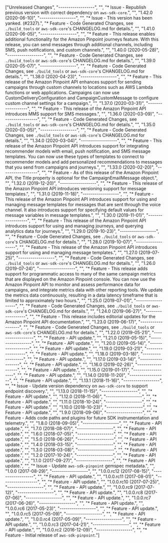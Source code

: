 ["Unreleased Changes", "------------------", "", "* Issue - Republish previous version with correct dependency on `aws-sdk-core`.", "", "1.42.0 (2020-06-10)", "------------------", "", "* Issue - This version has been yanked. (#2327).", "* Feature - Code Generated Changes, see `./build_tools` or `aws-sdk-core`'s CHANGELOG.md for details.", "", "1.41.0 (2020-06-05)", "------------------", "", "* Feature - This release enables additional functionality for the Amazon Pinpoint journeys feature. With this release, you can send messages through additional channels, including SMS, push notifications, and custom channels.", "", "1.40.0 (2020-05-28)", "------------------", "", "* Feature - Code Generated Changes, see `./build_tools` or `aws-sdk-core`'s CHANGELOG.md for details.", "", "1.39.0 (2020-05-07)", "------------------", "", "* Feature - Code Generated Changes, see `./build_tools` or `aws-sdk-core`'s CHANGELOG.md for details.", "", "1.38.0 (2020-04-23)", "------------------", "", "* Feature - This release of the Amazon Pinpoint API enhances support for sending campaigns through custom channels to locations such as AWS Lambda functions or web applications. Campaigns can now use CustomDeliveryConfiguration and CampaignCustomMessage to configure custom channel settings for a campaign.", "", "1.37.0 (2020-03-31)", "------------------", "", "* Feature - This release of the Amazon Pinpoint API introduces MMS support for SMS messages.", "", "1.36.0 (2020-03-09)", "------------------", "", "* Feature - Code Generated Changes, see `./build_tools` or `aws-sdk-core`'s CHANGELOG.md for details.", "", "1.35.0 (2020-03-05)", "------------------", "", "* Feature - Code Generated Changes, see `./build_tools` or `aws-sdk-core`'s CHANGELOG.md for details.", "", "1.34.0 (2020-03-04)", "------------------", "", "* Feature - This release of the Amazon Pinpoint API introduces support for integrating recommender models with email, push notification, and SMS message templates. You can now use these types of templates to connect to recommender models and add personalized recommendations to messages that you send from campaigns and journeys.", "", "1.33.0 (2020-02-20)", "------------------", "", "* Feature - As of this release of the Amazon Pinpoint API, the Title property is optional for the CampaignEmailMessage object.", "", "1.32.0 (2019-12-20)", "------------------", "", "* Feature - This release of the Amazon Pinpoint API introduces versioning support for message templates.", "", "1.31.0 (2019-11-18)", "------------------", "", "* Feature - This release of the Amazon Pinpoint API introduces support for using and managing message templates for messages that are sent through the voice channel. It also introduces support for specifying default values for message variables in message templates.", "", "1.30.0 (2019-11-01)", "------------------", "", "* Feature - This release of the Amazon Pinpoint API introduces support for using and managing journeys, and querying analytics data for journeys.", "", "1.29.0 (2019-10-23)", "------------------", "", "* Feature - Code Generated Changes, see `./build_tools` or `aws-sdk-core`'s CHANGELOG.md for details.", "", "1.28.0 (2019-10-07)", "------------------", "", "* Feature - This release of the Amazon Pinpoint API introduces support for using and managing message templates.", "", "1.27.0 (2019-07-25)", "------------------", "", "* Feature - Code Generated Changes, see `./build_tools` or `aws-sdk-core`'s CHANGELOG.md for details.", "", "1.26.0 (2019-07-24)", "------------------", "", "* Feature - This release adds support for programmatic access to many of the same campaign metrics that are displayed on the Amazon Pinpoint console. You can now use the Amazon Pinpoint API to monitor and assess performance data for campaigns, and integrate metrics data with other reporting tools. We update the metrics data continuously, resulting in a data latency timeframe that is limited to approximately two hours.", "", "1.25.0 (2019-07-01)", "------------------", "", "* Feature - Code Generated Changes, see `./build_tools` or `aws-sdk-core`'s CHANGELOG.md for details.", "", "1.24.0 (2019-06-27)", "------------------", "", "* Feature - This release includes editorial updates for the Amazon Pinpoint API documentation.", "", "1.23.0 (2019-06-17)", "------------------", "", "* Feature - Code Generated Changes, see `./build_tools` or `aws-sdk-core`'s CHANGELOG.md for details.", "", "1.22.0 (2019-05-21)", "------------------", "", "* Feature - API update.", "", "1.21.0 (2019-05-15)", "------------------", "", "* Feature - API update.", "", "1.20.0 (2019-05-14)", "------------------", "", "* Feature - API update.", "", "1.19.0 (2019-03-21)", "------------------", "", "* Feature - API update.", "", "1.18.0 (2019-03-18)", "------------------", "", "* Feature - API update.", "", "1.17.0 (2019-03-14)", "------------------", "", "* Feature - API update.", "", "1.16.0 (2019-02-26)", "------------------", "", "* Feature - API update.", "", "1.15.0 (2019-01-17)", "------------------", "", "* Feature - API update.", "", "1.14.0 (2018-11-20)", "------------------", "", "* Feature - API update.", "", "1.13.1 (2018-11-16)", "------------------", "", "* Issue - Update version dependency on `aws-sdk-core` to support endpoint discovery.", "", "1.13.0 (2018-11-15)", "------------------", "", "* Feature - API update.", "", "1.12.0 (2018-11-06)", "------------------", "", "* Feature - API update.", "", "1.11.0 (2018-10-24)", "------------------", "", "* Feature - API update.", "", "1.10.0 (2018-10-23)", "------------------", "", "* Feature - API update.", "", "1.9.0 (2018-09-06)", "------------------", "", "* Feature - Adds code paths and plugins for future SDK instrumentation and telemetry.", "", "1.8.0 (2018-09-05)", "------------------", "", "* Feature - API update.", "", "1.7.0 (2018-08-07)", "------------------", "", "* Feature - API update.", "", "1.6.0 (2018-07-05)", "------------------", "", "* Feature - API update.", "", "1.5.0 (2018-06-26)", "------------------", "", "* Feature - API update.", "", "1.4.0 (2018-03-15)", "------------------", "", "* Feature - API update.", "", "1.3.0 (2018-03-08)", "------------------", "", "* Feature - API update.", "", "1.2.0 (2017-10-24)", "------------------", "", "* Feature - API update.", "", "1.1.0 (2017-09-27)", "------------------", "", "* Feature - API update.", "", "* Issue - Update `aws-sdk-pinpoint` gemspec metadata.", "", "1.0.0 (2017-08-29)", "------------------", "", "1.0.0.rc12 (2017-08-15)", "------------------", "", "* Feature - API update.", "", "1.0.0.rc11 (2017-08-01)", "------------------", "", "* Feature - API update.", "", "1.0.0.rc10 (2017-07-25)", "------------------", "", "* Feature - API update.", "", "1.0.0.rc9 (2017-07-12)", "------------------", "", "* Feature - API update.", "", "1.0.0.rc8 (2017-07-06)", "------------------", "", "* Feature - API update.", "", "1.0.0.rc7 (2017-06-26)", "------------------", "", "* Feature - API update.", "", "1.0.0.rc6 (2017-05-23)", "------------------", "", "* Feature - API update.", "", "1.0.0.rc5 (2017-05-09)", "------------------", "", "* Feature - API update.", "", "1.0.0.rc4 (2017-05-09)", "------------------", "", "* Feature - API update.", "", "1.0.0.rc3 (2017-04-21)", "------------------", "", "* Feature - API update.", "", "1.0.0.rc2 (2016-12-09)", "------------------", "", "* Feature - Initial release of `aws-sdk-pinpoint`."]